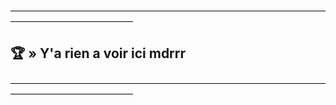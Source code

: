 ――――――――――――――――――――――――――――――――――――――――――――――――――

## 🏆​ » Y'a rien a voir ici mdrrr


――――――――――――――――――――――――――――――――――――――――――――――――――
